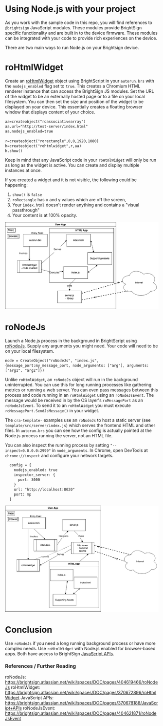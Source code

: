 # Using Node.js with your project

As you work with the sample code in this repo, you will find references to `@brightsign` JavaScript modules. These modules provide BrightSign specific functionality and are built in to the device firmware. These modules can be integrated with your code to provide rich experiences on the device.

There are two main ways to run Node.js on your Brightsign device.

# roHtmlWidget

Create an [roHtmlWidget](https://brightsign.atlassian.net/wiki/spaces/DOC/pages/370672896/roHtmlWidget) object using BrightScript in your `autorun.brs` with the `nodejs_enabled` flag set to `true`. This creates a Chromium HTML renderer instance that can access the BrightSign JS modules. Set the URL of the widget to be an externally hosted page or to a file on your local filesystem. You can then set the size and position of the widget to be displayed on your device. This essentially creates a floating browser window that displays content of your choice.

```
aa=createobject("roassociativearray")
aa.url="http://test-server/index.html"
aa.nodejs_enabled=true

r=createobject("rorectangle",0,0,1920,1080)
h=createobject("rohtmlwidget",r,aa)
h.show()
```

Keep in mind that any JavaScript code in your `roHtmlWidget` will only be run as long as the widget is active. You can create and display multiple instances at once.

If you created a widget and it is not visible, the following could be happening:

1. `show()` is `false`
2. `roRectangle` has x and y values which are off the screen,
3. Your `index.html` doesn't render anything and contains a "visual passthrough"
4. Your content is at 100% opacity.

![roHtmlWidget](./images/rohtmlwidget.png)


# roNodeJs

Launch a Node.js process in the background in BrightScript using [roNodeJs]( https://brightsign.atlassian.net/wiki/spaces/DOC/pages/404619466/roNodeJs). Supply any arguments you might need. Your code will need to be on your local filesystem.

```
node = CreateObject("roNodeJs", "index.js", {message_port:my_message_port, node_arguments: ["arg"], arguments: ["arg1", "arg2"]})
```

Unlike `roHtmlWidget`, an `roNodeJs` object will run in the background uninterrupted. You can use this for long running processes like gathering metrics or running a web server. You can even pass messages between this process and code running in an `roHtmlWidget` using an `roNodeJsEvent`. The message would be received in by the OS layer's `roMessagePort` as an `roNodeJsEvent`. To send it to an `roHtmlWidget` you must execute `roMessagePort.SendJsMessage()` in your widget.

The `cra-template-` examples use an `roNodeJs` to host a static server (see `template/src/server/index.js`) which serves the frontend HTML and other files. In `autorun.brs` you can see how the config is actually pointed at the Node.js process running the server, not an HTML file.

You can also inspect the running process by setting `"--inspect=0.0.0.0:2999"` in `node_arguments`. In Chrome, open DevTools at `chrome://inspect` and configure your network targets.

```
  config = {
    nodejs_enabled: true
    inspector_server: {
      port: 3000
    }
    url: "http://localhost:8020"
    port: mp
  }
```

![roNodeJs](./images/ronodejs.png)


# Conclusion

Use `roNodeJs` if you need a long running background process or have more complex needs. Use `roHtmlWidget` with Node.js enabled for browser-based apps. Both have access to BrightSign [JavaScript APIs](https://brightsign.atlassian.net/wiki/spaces/DOC/pages/370678188/JavaScript+APIs). 

### References / Further Reading

roNodeJs: https://brightsign.atlassian.net/wiki/spaces/DOC/pages/404619466/roNodeJs
roHtmlWidget: https://brightsign.atlassian.net/wiki/spaces/DOC/pages/370672896/roHtmlWidget
JavaScript APIs: https://brightsign.atlassian.net/wiki/spaces/DOC/pages/370678188/JavaScript+APIs 
roNodeJsEvent: https://brightsign.atlassian.net/wiki/spaces/DOC/pages/404621871/roNodeJsEvent

